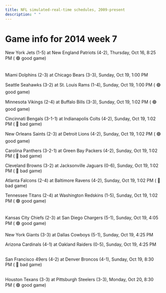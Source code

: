 ```yaml
---
title: NFL simulated-real-time schedules, 2009-present
description: " "
---
```


# Game info for 2014 week 7

New York Jets (1-5) at New England Patriots (4-2), Thursday, Oct 16, 8:25 PM (	:green_circle: good game)

<br/>Miami Dolphins (2-3) at Chicago Bears (3-3), Sunday, Oct 19, 1:00 PM

Seattle Seahawks (3-2) at St. Louis Rams (1-4), Sunday, Oct 19, 1:00 PM (	:green_circle: good game)

Minnesota Vikings (2-4) at Buffalo Bills (3-3), Sunday, Oct 19, 1:02 PM (	:green_circle: good game)

Cincinnati Bengals (3-1-1) at Indianapolis Colts (4-2), Sunday, Oct 19, 1:02 PM (	:red_circle: bad game)

New Orleans Saints (2-3) at Detroit Lions (4-2), Sunday, Oct 19, 1:02 PM (	:green_circle: good game)

Carolina Panthers (3-2-1) at Green Bay Packers (4-2), Sunday, Oct 19, 1:02 PM (	:red_circle: bad game)

Cleveland Browns (3-2) at Jacksonville Jaguars (0-6), Sunday, Oct 19, 1:02 PM (	:red_circle: bad game)

Atlanta Falcons (2-4) at Baltimore Ravens (4-2), Sunday, Oct 19, 1:02 PM (	:red_circle: bad game)

Tennessee Titans (2-4) at Washington Redskins (1-5), Sunday, Oct 19, 1:02 PM (	:green_circle: good game)

<br/>Kansas City Chiefs (2-3) at San Diego Chargers (5-1), Sunday, Oct 19, 4:05 PM (	:green_circle: good game)

New York Giants (3-3) at Dallas Cowboys (5-1), Sunday, Oct 19, 4:25 PM

Arizona Cardinals (4-1) at Oakland Raiders (0-5), Sunday, Oct 19, 4:25 PM

<br/>San Francisco 49ers (4-2) at Denver Broncos (4-1), Sunday, Oct 19, 8:30 PM (	:red_circle: bad game)

<br/>Houston Texans (3-3) at Pittsburgh Steelers (3-3), Monday, Oct 20, 8:30 PM (	:green_circle: good game)

